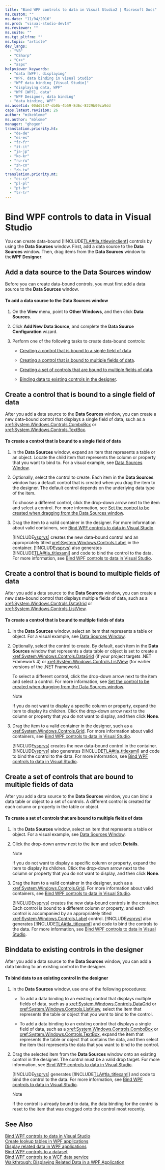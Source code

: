```yaml
---
title: "Bind WPF controls to data in Visual Studio2 | Microsoft Docs"
ms.custom: ""
ms.date: "11/04/2016"
ms.prod: "visual-studio-dev14"
ms.reviewer: ""
ms.suite: ""
ms.tgt_pltfrm: ""
ms.topic: "article"
dev_langs: 
  - "VB"
  - "CSharp"
  - "C++"
  - "aspx"
helpviewer_keywords: 
  - "data [WPF], displaying"
  - "WPF, data binding in Visual Studio"
  - "WPF data binding [Visual Studio]"
  - "displaying data, WPF"
  - "WPF [WPF], data"
  - "WPF Designer, data binding"
  - "data binding, WPF"
ms.assetid: 00dd5147-db0b-4b59-8d6c-8229b09ca9dd
caps.latest.revision: 26
author: "mikeblome"
ms.author: "mblome"
manager: "ghogen"
translation.priority.ht: 
  - "de-de"
  - "es-es"
  - "fr-fr"
  - "it-it"
  - "ja-jp"
  - "ko-kr"
  - "ru-ru"
  - "zh-cn"
  - "zh-tw"
translation.priority.mt: 
  - "cs-cz"
  - "pl-pl"
  - "pt-br"
  - "tr-tr"
---
```

# Bind WPF controls to data in Visual Studio
You can create data-bound [!INCLUDE[TLA#tla_titlewinclient](../data-tools/includes/tlasharptla_titlewinclient_md.md)] controls by using the **Data Sources** window. First, add a data source to the **Data Sources** window. Then, drag items from the **Data Sources** window to the**WPF Designer**.  
  
##  <a name="adding"></a> Add a data source to the Data Sources window  
 Before you can create data-bound controls, you must first add a data source to the **Data Sources** window.  
  
#### To add a data source to the Data Sources window  
  
1.  On the **View** menu, point to **Other Windows**, and then click **Data Sources**.  
  
2.  Click **Add New Data Source**, and complete the **Data Source Configuration** wizard.  
  
3.  Perform one of the following tasks to create data-bound controls:  
  
    -   [Creating a control that is bound to a single field of data](#simple).  
  
    -   [Creating a control that is bound to multiple fields of data](#complex).  
  
    -   [Creating a set of controls that are bound to multiple fields of data](#details).  
  
    -   [Binding data to existing controls in the designer](#existing).  
  
##  <a name="simple"></a> Create a control that is bound to a single field of data  
 After you add a data source to the **Data Sources** window, you can create a new data-bound control that displays a single field of data, such as a <xref:System.Windows.Controls.ComboBox> or <xref:System.Windows.Controls.TextBox>.  
  
#### To create a control that is bound to a single field of data  
  
1.  In the **Data Sources** window, expand an item that represents a table or an object. Locate the child item that represents the column or property that you want to bind to. For a visual example, see [Data Sources Window](../Topic/Data%20Sources%20Window.md).  
  
2.  Optionally, select the control to create. Each item in the **Data Sources** window has a default control that is created when you drag the item to the designer. The default control depends on the underlying data type of the item.  
  
     To choose a different control, click the drop-down arrow next to the item and select a control. For more information, see [Set the control to be created when dragging from the Data Sources window](../data-tools/set-the-control-to-be-created-when-dragging-from-the-data-sources-window.md).  
  
3.  Drag the item to a valid container in the designer. For more information about valid containers, see [Bind WPF controls to data in Visual Studio](../data-tools/bind-wpf-controls-to-data-in-visual-studio1.md).  
  
     [!INCLUDE[vsprvs](../code-quality/includes/vsprvs_md.md)] creates the new data-bound control and an appropriately titled <xref:System.Windows.Controls.Label> in the container. [!INCLUDE[vsprvs](../code-quality/includes/vsprvs_md.md)] also generates [!INCLUDE[TLA#tla_titlexaml](../data-tools/includes/tlasharptla_titlexaml_md.md)] and code to bind the control to the data. For more information, see [Bind WPF controls to data in Visual Studio](../data-tools/bind-wpf-controls-to-data-in-visual-studio1.md).  
  
##  <a name="complex"></a> Create a control that is bound to multiple fields of data  
 After you add a data source to the **Data Sources** window, you can create a new data-bound control that displays multiple fields of data, such as a <xref:System.Windows.Controls.DataGrid> or <xref:System.Windows.Controls.ListView>.  
  
#### To create a control that is bound to multiple fields of data  
  
1.  In the **Data Sources** window, select an item that represents a table or object. For a visual example, see [Data Sources Window](../Topic/Data%20Sources%20Window.md).  
  
2.  Optionally, select the control to create. By default, each item in the **Data Sources** window that represents a data table or object is set to create a <xref:System.Windows.Controls.DataGrid> (if your project targets .NET Framework 4) or <xref:System.Windows.Controls.ListView> (for earlier versions of the .NET Framework).  
  
     To select a different control, click the drop-down arrow next to the item and select a control. For more information, see [Set the control to be created when dragging from the Data Sources window](../data-tools/set-the-control-to-be-created-when-dragging-from-the-data-sources-window.md).  
  
    > [!NOTE]
    >  If you do not want to display a specific column or property, expand the item to display its children. Click the drop-down arrow next to the column or property that you do not want to display, and then click **None**.  
  
3.  Drag the item to a valid container in the designer, such as a <xref:System.Windows.Controls.Grid>. For more information about valid containers, see [Bind WPF controls to data in Visual Studio](../data-tools/bind-wpf-controls-to-data-in-visual-studio1.md).  
  
     [!INCLUDE[vsprvs](../code-quality/includes/vsprvs_md.md)] creates the new data-bound control in the container. [!INCLUDE[vsprvs](../code-quality/includes/vsprvs_md.md)] also generates [!INCLUDE[TLA#tla_titlexaml](../data-tools/includes/tlasharptla_titlexaml_md.md)] and code to bind the control to the data. For more information, see [Bind WPF controls to data in Visual Studio](../data-tools/bind-wpf-controls-to-data-in-visual-studio1.md).  
  
##  <a name="details"></a> Create a set of controls that are bound to multiple fields of data  
 After you add a data source to the **Data Sources** window, you can bind a data table or object to a set of controls. A different control is created for each column or property in the table or object.  
  
#### To create a set of controls that are bound to multiple fields of data  
  
1.  In the **Data Sources** window, select an item that represents a table or object. For a visual example, see [Data Sources Window](../Topic/Data%20Sources%20Window.md).  
  
2.  Click the drop-down arrow next to the item and select **Details**.  
  
    > [!NOTE]
    >  If you do not want to display a specific column or property, expand the item to display its children. Click the drop-down arrow next to the column or property that you do not want to display, and then click **None**.  
  
3.  Drag the item to a valid container in the designer, such as a <xref:System.Windows.Controls.Grid>. For more information about valid containers, see [Bind WPF controls to data in Visual Studio](../data-tools/bind-wpf-controls-to-data-in-visual-studio1.md).  
  
     [!INCLUDE[vsprvs](../code-quality/includes/vsprvs_md.md)] creates the new data-bound controls in the container. Each control is bound to a different column or property, and each control is accompanied by an appropriately titled <xref:System.Windows.Controls.Label> control. [!INCLUDE[vsprvs](../code-quality/includes/vsprvs_md.md)] also generates [!INCLUDE[TLA#tla_titlexaml](../data-tools/includes/tlasharptla_titlexaml_md.md)] and code to bind the controls to the data. For more information, see [Bind WPF controls to data in Visual Studio](../data-tools/bind-wpf-controls-to-data-in-visual-studio1.md).  
  
##  <a name="existing"></a> Binddata to existing controls in the designer  
 After you add a data source to the **Data Sources** window, you can add a data binding to an existing control in the designer.  
  
#### To bind data to an existing control in the designer  
  
1.  In the **Data Sources** window, use one of the following procedures:  
  
    -   To add a data binding to an existing control that displays multiple fields of data, such as a <xref:System.Windows.Controls.DataGrid> or <xref:System.Windows.Controls.ListView>, select the item that represents the table or object that you want to bind to the control.  
  
    -   To add a data binding to an existing control that displays a single field of data, such as a <xref:System.Windows.Controls.ComboBox> or <xref:System.Windows.Controls.TextBox>, expand the item that represents the table or object that contains the data, and then select the item that represents the data that you want to bind to the control.  
  
2.  Drag the selected item from the **Data Sources** window onto an existing control in the designer. The control must be a valid drop target. For more information, see [Bind WPF controls to data in Visual Studio](../data-tools/bind-wpf-controls-to-data-in-visual-studio1.md).  
  
     [!INCLUDE[vsprvs](../code-quality/includes/vsprvs_md.md)] generates [!INCLUDE[TLA#tla_titlexaml](../data-tools/includes/tlasharptla_titlexaml_md.md)] and code to bind the control to the data. For more information, see [Bind WPF controls to data in Visual Studio](../data-tools/bind-wpf-controls-to-data-in-visual-studio1.md).  
  
    > [!NOTE]
    >  If the control is already bound to data, the data binding for the control is reset to the item that was dragged onto the control most recently.  
  
## See Also  
 [Bind WPF controls to data in Visual Studio](../data-tools/bind-wpf-controls-to-data-in-visual-studio1.md)   
 [Create lookup tables in WPF applications](../data-tools/create-lookup-tables-in-wpf-applications.md)   
 [Display related data in WPF applications](../data-tools/display-related-data-in-wpf-applications.md)   
 [Bind WPF controls to a dataset](../data-tools/bind-wpf-controls-to-a-dataset.md)   
 [Bind WPF controls to a WCF data service](../data-tools/bind-wpf-controls-to-a-wcf-data-service.md)   
 [Walkthrough: Displaying Related Data in a WPF Application](../data-tools/walkthrough-displaying-related-data-in-a-wpf-application.md)
